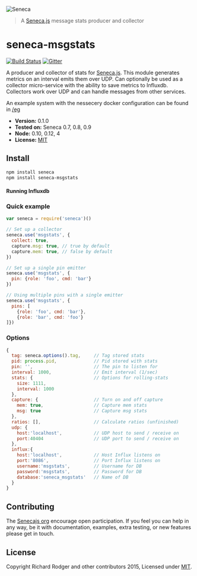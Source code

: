 ![Seneca](http://senecajs.org/files/assets/seneca-logo.png)
> A [Seneca.js][] message stats producer and collector

# seneca-msgstats
[![Build Status][travis-badge]][travis-url]
[![Gitter][gitter-badge]][gitter-url]

A producer and collector of stats for [Seneca.js][]. This module generates metrics on an interval emits
them over UDP. Can optionally be used as a collector micro-service with the ability to save metrics to
Influxdb. Collectors work over UDP and can handle messages from other services.

An example system with the nessecery docker configuration can be found in [/eg](./eg)

- __Version:__ 0.1.0
- __Tested on:__ Seneca 0.7, 0.8, 0.9
- __Node:__ 0.10, 0.12, 4
- __License:__ [MIT][]

## Install

```sh
npm install seneca
npm install seneca-msgstats
```

#### Running Influxdb


### Quick example


```js
var seneca = require('seneca')()

// Set up a collector
seneca.use('msgstats', {
  collect: true,
  capture.msg: true, // true by default
  capture.mem: true, // false by default
})

// Set up a single pin emitter
seneca.use('msgstats', {
  pin: {role: 'foo', cmd: 'bar'}
})

// Using multiple pins with a single emitter
seneca.use('msgstats', {
  pins: [
    {role: 'foo', cmd: 'bar'},
    {role: 'bar', cmd: 'foo'}
]})
```

### Options

```js
{
  tag: seneca.options().tag,     // Tag stored stats
  pid: process.pid,              // Pid stored with stats
  pin: '',                       // The pin to listen for
  interval: 1000,                // Emit interval (1/sec)
  stats: {                       // Options for rolling-stats
    size: 1111,
    interval: 1000
  },
  capture: {                     // Turn on and off capture
    mem: true,                   // Capture mem stats
    msg: true                    // Capture msg stats
  },
  ratios: [],                    // Calculate ratios (unfinished)
  udp: {
    host:'localhost',            // UDP host to send / receive on
    port:40404                   // UDP port to send / receive on
  },
  influx:{
    host:'localhost',            // Host Influx listens on
    port:'8086',                 // Port Influx listens on
    username:'msgstats',         // Username for DB
    password:'msgstats',         // Password for DB
    database:'seneca_msgstats'   // Name of DB
  }
}
```


## Contributing
The [Senecajs org][] encourage open participation. If you feel you can help in any way, be it with
documentation, examples, extra testing, or new features please get in touch.

## License
Copyright Richard Rodger and other contributors 2015, Licensed under [MIT][].

[travis-badge]: https://travis-ci.org/rjrodger/seneca-msgstats.svg
[travis-url]: https://travis-ci.org/rjrodger/seneca-msgstats
[gitter-badge]: https://badges.gitter.im/Join%20Chat.svg
[gitter-url]: https://gitter.im/senecajs/seneca

[MIT]: ./LICENSE
[Senecajs org]: https://github.com/senecajs/
[Seneca.js]: https://www.npmjs.com/package/seneca
[senecajs.org]: http://senecajs.org/
[github issue]: https://github.com/rjrodger/seneca-msgstats/issues
[@senecajs]: http://twitter.com/senecajs
